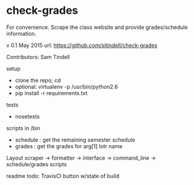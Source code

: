 # check-grades

For convenience.
Scrape the class website and
provide grades/schedule information.

v 0.1
May 2015
url: https://github.com/sjtindell/check-grades

Contributors:
Sam Tindell

setup
- clone the repo; cd
- optional: virtualenv -p /usr/bin/python2.6
- pip install -r requirements.txt

tests
- nosetests

scripts in /bin
- schedule : get the remaining semester schedule
- grades : get the grades for arg[1] lotr name

Layout
scraper -> formatter -> interface -> command_line -> schedule/grades scripts

readme todo:
TravisCI button w/state of build
